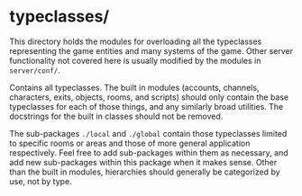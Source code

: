 # typeclasses/

This directory holds the modules for overloading all the typeclasses
representing the game entities and many systems of the game. Other
server functionality not covered here is usually modified by the
modules in `server/conf/`.

Contains all typeclasses. The built in modules (accounts, channels,
characters, exits, objects, rooms, and scripts) should only contain
the base typeclasses for each of those things, and any similarly broad
utilities. The docstrings for the built in classes should not be removed.

The sub-packages `./local` and `./global` contain those typeclasses
limited to specific rooms or areas and those of more general application
respectively. Feel free to add sub-packages within them as necessary,
and add new sub-packages within this package when it makes sense. Other
than the built in modules, hierarchies should generally be categorized
by use, not by type.
